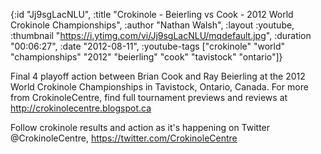 {:id "Jj9sgLacNLU",
 :title
 "Crokinole - Beierling vs Cook - 2012 World Crokinole Championships",
 :author "Nathan Walsh",
 :layout :youtube,
 :thumbnail "https://i.ytimg.com/vi/Jj9sgLacNLU/mqdefault.jpg",
 :duration "00:06:27",
 :date "2012-08-11",
 :youtube-tags
 ["crokinole"
  "world"
  "championships"
  "2012"
  "beierling"
  "cook"
  "tavistock"
  "ontario"]}


Final 4 playoff action between Brian Cook and Ray Beierling at the 2012 World Crokinole Championships in Tavistock, Ontario, Canada. For more from CrokinoleCentre, find full tournament previews and reviews at http://crokinolecentre.blogspot.ca

Follow crokinole results and action as it's happening on Twitter @CrokinoleCentre, https://twitter.com/CrokinoleCentre
